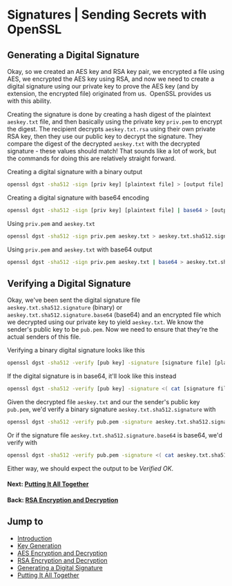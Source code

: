 # Signatures | Sending Secrets with OpenSSL

## Generating a Digital Signature

Okay, so we created an AES key and RSA key pair, we encrypted a file using AES, we encrypted the AES key using RSA, and now we need to create a digital signature using our private key to prove the AES key (and by extension, the encrypted file) originated from us.  OpenSSL provides us with this ability.

Creating the signature is done by creating a hash digest of the plaintext `aeskey.txt` file, and then basically using the private key `priv.pem` to encrypt the digest. The recipient decrypts `aeskey.txt.rsa` using their own private RSA key, then they use our public key to decrypt the signature. They compare the digest of the decrypted `aeskey.txt` with the decrypted signature - these values should match! That sounds like a lot of work, but the commands for doing this are relatively straight forward.

Creating a digital signature with a binary output

```bash
openssl dgst -sha512 -sign [priv key] [plaintext file] > [output file]
```

Creating a digital signature with base64 encoding

```bash
openssl dgst -sha512 -sign [priv key] [plaintext file] | base64 > [output file]
```

Using `priv.pem` and `aeskey.txt`

```bash
openssl dgst -sha512 -sign priv.pem aeskey.txt > aeskey.txt.sha512.signature
```

Using `priv.pem` and `aeskey.txt` with base64 output

```bash
openssl dgst -sha512 -sign priv.pem aeskey.txt | base64 > aeskey.txt.sha512.signature.base64
```

## Verifying a Digital Signature

Okay, we've been sent the digital signature file `aeskey.txt.sha512.signature` (binary) or `aeskey.txt.sha512.signature.base64` (base64) and an encrypted file which we decrypted using our private key to yield `aeskey.txt`. We know the sender's public key to be `pub.pem`. Now we need to ensure that they're the actual senders of this file.

Verifying a binary digital signature looks like this

```bash
openssl dgst -sha512 -verify [pub key] -signature [signature file] [plaintext file]
```

If the digital signature is in base64, it'll look like this instead

```bash
openssl dgst -sha512 -verify [pub key] -signature <( cat [signature file] | base64 -d ) [plaintext file]
```

Given the decrypted file `aeskey.txt` and our the sender's public key `pub.pem`, we'd verify a binary signature `aeskey.txt.sha512.signature` with

```bash
openssl dgst -sha512 -verify pub.pem -signature aeskey.txt.sha512.signature aeskey.txt
```

Or if the signature file `aeskey.txt.sha512.signature.base64` is base64, we'd verify with

```bash
openssl dgst -sha512 -verify pub.pem -signature <( cat aeskey.txt.sha512.signature.base64 | base64 -d ) aeskey.txt
```

Either way, we should expect the output to be _Verified OK_.

#### Next: [Putting It All Together](../../../posts/crypto/sending-secrets-summary)

#### Back: [RSA Encryption and Decryption](../../../posts/crypto/sending-secrets-rsa-crypto)

## Jump to

* [Introduction](../../../posts/crypto/sending-secrets-getting-started)
* [Key Generation](../../../posts/crypto/sending-secrets-key-generation)
* [AES Encryption and Decryption](../../../posts/crypto/sending-secrets-aes-crypto)
* [RSA Encryption and Decryption](../../../posts/crypto/sending-secrets-rsa-crypto)
* [Generating a Digital Signature](../../../posts/crypto/sending-secrets-signatures)
* [Putting It All Together](../../../posts/crypto/sending-secrets-summary)
